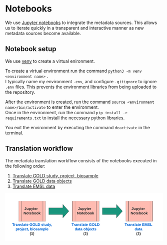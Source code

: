 
# Notebooks
We use [Jupyter notebooks](https://jupyter.org/) to integrate the metadata sources. This allows us to iterate quickly in a transparent and interactive manner as new metadata sources become available. 

## Notebook setup
We use [venv](https://docs.python.org/3/tutorial/venv.html) to create a virtual enironment.  

To create a virtual environment run the command `python3 -m venv <environment name>`  .  
I typically name my environment `.env`, and configure `.gitignore` to ignore `.env` files. This prevents the environment libraries from being uploaded to the repository.  

After the environment is created, run the command `source <environment name>/bin/activate` to enter the environment.  
Once in the environment, run the command `pip install -r requirements.txt` to install the necessary python libraries.

You exit the environment by executing the command `deactivate` in the terminal.

## Translation workflow

The metadata translation workflow consists of the notebooks executed in the following order:
1. [Translate GOLD study, project, biosample](https://github.com/microbiomedata/nmdc-metadata/blob/master/metadata-translation/notebooks/translate-GOLD-study-project-biosample.ipynb)
2. [Translate GOLD data objects](https://github.com/microbiomedata/nmdc-metadata/blob/master/metadata-translation/notebooks/translate-GOLD-data-objects.ipynb)
3. [Translate EMSL data](https://github.com/microbiomedata/nmdc-metadata/blob/master/metadata-translation/notebooks/translate-EMSL-data.ipynb)

![img](images/NMDC-jupyter-translation-workflow.png)
